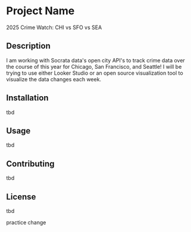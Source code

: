 # Project Name
2025 Crime Watch: CHI vs SFO vs SEA

## Description
I am working with Socrata data's open city API's to track crime data over the course of this year for Chicago, San Francisco, and Seattle! I will be trying to use either Looker Studio or an open source visualization tool to visualize the data changes each week.

## Installation
tbd

## Usage
tbd

## Contributing
tbd

## License
tbd

practice change
